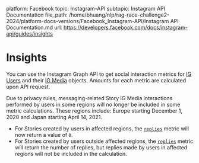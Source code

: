 platform: Facebook
topic: Instagram-API
subtopic: Instagram API Documentation
file_path: /home/bhuang/nlp/rag-race-challenge2-2024/platform-docs-versions/Facebook_Instagram-API/Instagram API Documentation.md
url: https://developers.facebook.com/docs/instagram-api/guides/insights

# Insights

You can use the Instagram Graph API to get social interaction metrics for [IG Users](https://developers.facebook.com/docs/instagram-api/reference/ig-user) and their [IG Media](https://developers.facebook.com/docs/instagram-api/reference/ig-media) objects. Amounts for each metric are calculated upon API request.

Due to privacy rules, messaging-related Story IG Media interactions performed by users in some regions will no longer be included in some metric calculations. These regions include: Europe starting December 1, 2020 and Japan starting April 14, 2021.

* For Stories created by users in affected regions, the [`replies`](https://developers.facebook.com/docs/instagram-api/reference/ig-media/insights#metrics) metric will now return a value of `0`.
* For Stories created by users outside affected regions, the [`replies`](https://developers.facebook.com/docs/instagram-api/reference/ig-media/insights#metrics) metric will return the number of replies, but replies made by users in affected regions will not be included in the calculation.